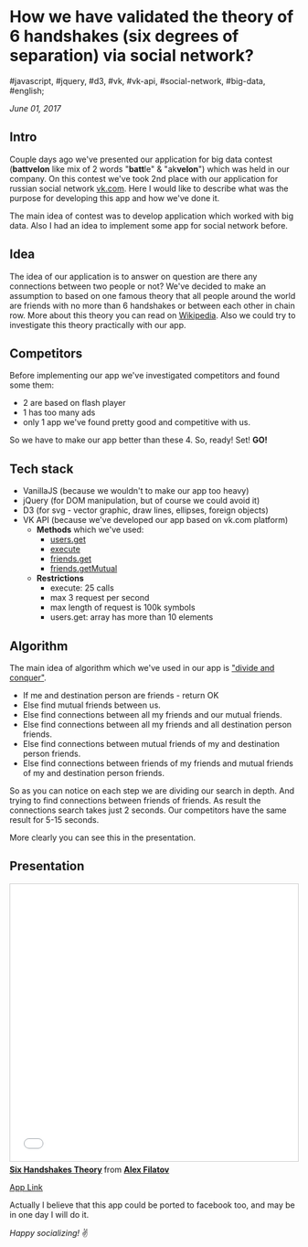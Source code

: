 # How we have validated the theory of 6 handshakes (six degrees of separation) via social network?

#javascript, #jquery, #d3, #vk, #vk-api, #social-network, #big-data, #english;

_June 01, 2017_

## Intro

Couple days ago we've presented our application for big data contest (**battvelon** like mix of 2 words "**batt**le" & "ak**velon**") which was held in our company. On this contest we've took 2nd place with our application for russian social network [vk.com](https://vk.com). Here I would like to describe what was the purpose for developing this app and how we've done it. 

The main idea of contest was to develop application which worked with big data. Also I had an idea to implement some app for social network before.

## Idea

The idea of our application is to answer on question are there any connections between two people or not? We've decided to make an assumption to based on one famous theory that all people around the world are friends with no more than 6 handshakes or between each other in chain row. More about this theory you can read on [Wikipedia](https://en.wikipedia.org/wiki/Six_degrees_of_separation). Also we could try to investigate this theory practically with our app.

## Competitors

Before implementing our app we've investigated competitors and found some them:

  * 2 are based on flash player
  * 1 has too many ads
  * only 1 app we've found pretty good and competitive with us.

So we have to make our app better than these 4. So, ready! Set! **GO!**

## Tech stack

  * VanillaJS (because we wouldn't to make our app too heavy)
  * jQuery (for DOM manipulation, but of course we could avoid it)
  * D3 (for svg - vector graphic, draw lines, ellipses, foreign objects)
  * VK API (because we've developed our app based on vk.com platform)
    - **Methods** which we've used:
      - [users.get](https://vk.com/dev/users.get)
      - [execute](https://vk.com/dev/execute)
      - [friends.get](https://vk.com/dev/friends.get)
      - [friends.getMutual](https://vk.com/dev/friends.getMutual)
    - **Restrictions**
      - execute: 25 calls
      - max 3 request per second
      - max length of request is 100k symbols
      - users.get: array has more than 10 elements 

## Algorithm

The main idea of algorithm which we've used in our app is ["divide and conquer"](https://en.wikipedia.org/wiki/Divide-and-conquer_algorithm). 

  * If me and destination person are friends - return OK
  * Else find mutual friends between us.
  * Else find connections between all my friends and our mutual friends.
  * Else find connections between all my friends and all destination person friends.
  * Else find connections between mutual friends of my and destination person friends.
  * Else find connections between friends of my friends and mutual friends of my and destination person friends.

So as you can notice on each step we are dividing our search in depth. And trying to find connections between friends of friends.
As result the connections search takes just 2 seconds. Our competitors have the same result for 5-15 seconds.

More clearly you can see this in the presentation.

## Presentation

<iframe src="//www.slideshare.net/slideshow/embed_code/key/gPIs1JlvUsWrRg" width="595" height="485" frameborder="0" marginwidth="0" marginheight="0" scrolling="no" style="border:1px solid #CCC; border-width:1px; margin-bottom:5px; max-width: 100%;" allowfullscreen> </iframe> <div style="margin-bottom:5px"> <strong> <a href="//www.slideshare.net/AlexFilatov3/six-handshakes-theory" title="Six Handshakes Theory" target="_blank">Six Handshakes Theory</a> </strong> from <strong><a href="https://www.slideshare.net/AlexFilatov3" target="_blank">Alex Filatov</a></strong> </div>

[App Link](https://vk.com/app4793565_8859451)

Actually I believe that this app could be ported to facebook too, and may be in one day I will do it.

_Happy socializing!_ :v:
